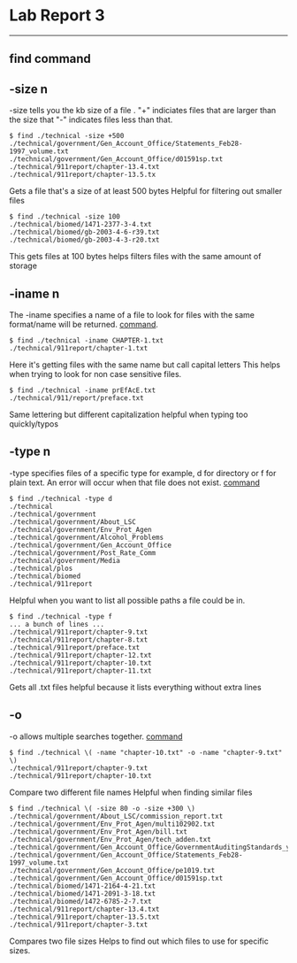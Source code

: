 # Lab Report 3
---
## find command
## -size n
-size tells you the kb size of a file . 
"+" indiciates files that are larger than the size that 
"-" indicates files less than that. 
```
$ find ./technical -size +500
./technical/government/Gen_Account_Office/Statements_Feb28-1997_volume.txt
./technical/government/Gen_Account_Office/d01591sp.txt
./technical/911report/chapter-13.4.txt
./technical/911report/chapter-13.5.tx
```
Gets a file that's a size of at least 500 bytes
Helpful for filtering out smaller files 
```
$ find ./technical -size 100
./technical/biomed/1471-2377-3-4.txt
./technical/biomed/gb-2003-4-6-r39.txt
./technical/biomed/gb-2003-4-3-r20.txt
```
This gets files at 100 bytes
helps filters files with the same amount of storage

## -iname n
The -iname  specifies a name of a file to look for 
files with the same format/name will be returned. [command](https://www.tutorialspoint.com/unix_commands/find.htm).

```
$ find ./technical -iname CHAPTER-1.txt
./technical/911report/chapter-1.txt
```
Here it's getting files with the same name but call capital letters 
This helps when trying to look for non case sensitive files.

```
$ find ./technical -iname prEfAcE.txt
./technical/911/report/preface.txt
```

Same lettering but different capitalization
helpful when typing too quickly/typos

## -type n
-type specifies files of a specific type for example, d for directory or f for plain text.
An error will occur when that file does not exist.
[command](https://www.softwaretestinghelp.com/find-command-in-unix/)

```
$ find ./technical -type d
./technical
./technical/government
./technical/government/About_LSC
./technical/government/Env_Prot_Agen
./technical/government/Alcohol_Problems
./technical/government/Gen_Account_Office
./technical/government/Post_Rate_Comm
./technical/government/Media
./technical/plos
./technical/biomed
./technical/911report
```

Helpful when you want to list all possible paths a file could be in.
```
$ find ./technical -type f
... a bunch of lines ...
./technical/911report/chapter-9.txt
./technical/911report/chapter-8.txt
./technical/911report/preface.txt
./technical/911report/chapter-12.txt
./technical/911report/chapter-10.txt
./technical/911report/chapter-11.txt
```
Gets all .txt files
helpful because it lists everything without extra lines
## -o
 -o allows multiple searches together. 
[command](https://unix.stackexchange.com/questions/50612/how-to-combine-2-name-conditions-in-find)
```
$ find ./technical \( -name "chapter-10.txt" -o -name "chapter-9.txt" \)
./technical/911report/chapter-9.txt
./technical/911report/chapter-10.txt
```
Compare two different file names
Helpful when finding similar files
```
$ find ./technical \( -size 80 -o -size +300 \)
./technical/government/About_LSC/commission_report.txt
./technical/government/Env_Prot_Agen/multi102902.txt
./technical/government/Env_Prot_Agen/bill.txt
./technical/government/Env_Prot_Agen/tech_adden.txt
./technical/government/Gen_Account_Office/GovernmentAuditingStandards_yb2002ed.txt
./technical/government/Gen_Account_Office/Statements_Feb28-1997_volume.txt
./technical/government/Gen_Account_Office/pe1019.txt
./technical/government/Gen_Account_Office/d01591sp.txt
./technical/biomed/1471-2164-4-21.txt
./technical/biomed/1471-2091-3-18.txt
./technical/biomed/1472-6785-2-7.txt
./technical/911report/chapter-13.4.txt
./technical/911report/chapter-13.5.txt
./technical/911report/chapter-3.txt
```
Compares two file sizes 
Helps to find out which files to use for specific sizes.
